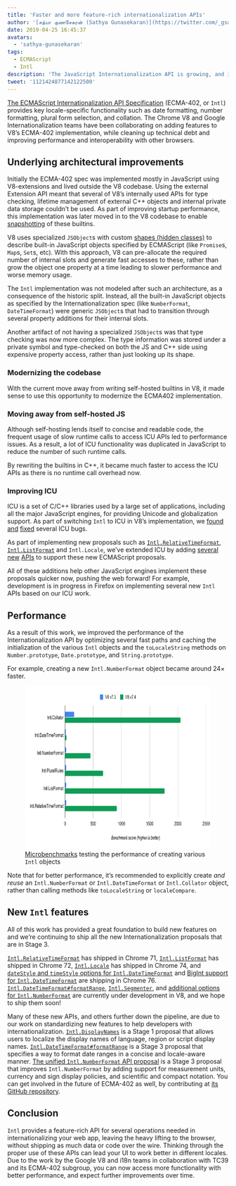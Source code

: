 ```yaml
---
title: 'Faster and more feature-rich internationalization APIs'
author: '[சத்யா குணசேகரன் (Sathya Gunasekaran)](https://twitter.com/_gsathya)'
date: 2019-04-25 16:45:37
avatars:
  - 'sathya-gunasekaran'
tags:
  - ECMAScript
  - Intl
description: 'The JavaScript Internationalization API is growing, and its V8 implementation is getting faster!'
tweet: '1121424877142122500'
---
```

[The ECMAScript Internationalization API Specification](https://tc39.es/ecma402/) (ECMA-402, or `Intl`) provides key locale-specific functionality such as date formatting, number formatting, plural form selection, and collation. The Chrome V8 and Google Internationalization teams have been collaborating on adding features to V8’s ECMA-402 implementation, while cleaning up technical debt and improving performance and interoperability with other browsers.

## Underlying architectural improvements

Initially the ECMA-402 spec was implemented mostly in JavaScript using V8-extensions and lived outside the V8 codebase. Using the external Extension API meant that several of V8’s internally used APIs for type checking, lifetime management of external C++ objects and internal private data storage couldn’t be used. As part of improving startup performance, this implementation was later moved in to the V8 codebase to enable [snapshotting](/blog/custom-startup-snapshots) of these builtins.

V8 uses specialized `JSObject`s with custom [shapes (hidden classes)](https://mathiasbynens.be/notes/shapes-ics) to describe built-in JavaScript objects specified by ECMAScript (like `Promise`s, `Map`s, `Set`s, etc). With this approach, V8 can pre-allocate the required number of internal slots and generate fast accesses to these, rather than grow the object one property at a time leading to slower performance and worse memory usage.

The `Intl` implementation was not modeled after such an architecture, as a consequence of the historic split. Instead, all the built-in JavaScript objects as specified by the Internationalization spec (like `NumberFormat`, `DateTimeFormat`) were generic `JSObject`s that had to transition through several property additions for their internal slots.

Another artifact of not having a specialized `JSObject`s was that type checking was now more complex. The type information was stored under a private symbol and type-checked on both the JS and C++ side using expensive property access, rather than just looking up its shape.

### Modernizing the codebase

With the current move away from writing self-hosted builtins in V8, it made sense to use this opportunity to modernize the ECMA402 implementation.

### Moving away from self-hosted JS

Although self-hosting lends itself to concise and readable code, the frequent usage of slow runtime calls to access ICU APIs led to performance issues. As a result, a lot of ICU functionality was duplicated in JavaScript to reduce the number of such runtime calls.

By rewriting the builtins in C++, it became much faster to access the ICU APIs as there is no runtime call overhead now.

### Improving ICU

ICU is a set of C/C++ libraries used by a large set of applications, including all the major JavaScript engines, for providing Unicode and globalization support. As part of switching `Intl` to ICU in V8’s implementation, we [found](https://unicode-org.atlassian.net/browse/ICU-20140) [and](https://unicode-org.atlassian.net/browse/ICU-9562) [fixed](https://unicode-org.atlassian.net/browse/ICU-20098) several ICU bugs.

As part of implementing new proposals such as [`Intl.RelativeTimeFormat`](/features/intl-relativetimeformat), [`Intl.ListFormat`](/features/intl-listformat) and `Intl.Locale`, we’ve extended ICU by adding [several](https://unicode-org.atlassian.net/browse/ICU-13256) [new](https://unicode-org.atlassian.net/browse/ICU-20121) [APIs](https://unicode-org.atlassian.net/browse/ICU-20342) to support these new ECMAScript proposals.

All of these additions help other JavaScript engines implement these proposals quicker now, pushing the web forward! For example, development is in progress in Firefox on implementing several new `Intl` APIs based on our ICU work.

## Performance

As a result of this work, we improved the performance of the Internationalization API by optimizing several fast paths and caching the initialization of the various `Intl` objects and the `toLocaleString` methods on `Number.prototype`, `Date.prototype`, and `String.prototype`.

For example, creating a new `Intl.NumberFormat` object became around 24× faster.

<figure>
  <img src="/_img/intl/performance.svg" width="713" height="371" alt="" loading="lazy">
  <figcaption><a href=https://cs.chromium.org/chromium/src/v8/test/js-perf-test/Intl/constructor.js>Microbenchmarks</a> testing the performance of creating various <code>Intl</code> objects</figcaption>
</figure>

Note that for better performance, it’s recommended to explicitly create *and reuse* an `Intl.NumberFormat` or `Intl.DateTimeFormat` or `Intl.Collator` object, rather than calling methods like `toLocaleString` or `localeCompare`.

## New `Intl` features

All of this work has provided a great foundation to build new features on and we’re continuing to ship all the new Internationalization proposals that are in Stage 3.

[`Intl.RelativeTimeFormat`](/features/intl-relativetimeformat) has shipped in Chrome 71, [`Intl.ListFormat`](/features/intl-listformat) has shipped in Chrome 72, [`Intl.Locale`](https://developer.mozilla.org/en-US/docs/Web/JavaScript/Reference/Global_Objects/Locale) has shipped in Chrome 74, and [`dateStyle` and `timeStyle` options for `Intl.DateTimeFormat`](https://github.com/tc39/proposal-intl-datetime-style) and [BigInt support for `Intl.DateTimeFormat`](https://github.com/tc39/ecma402/pull/236) are shipping in Chrome 76. [`Intl.DateTimeFormat#formatRange`](https://github.com/tc39/proposal-intl-DateTimeFormat-formatRange), [`Intl.Segmenter`](https://github.com/tc39/proposal-intl-segmenter/), and [additional options for `Intl.NumberFormat`](https://github.com/tc39/proposal-unified-intl-numberformat/) are currently under development in V8, and we hope to ship them soon!

Many of these new APIs, and others further down the pipeline, are due to our work on standardizing new features to help developers with internationalization. [`Intl.DisplayNames`](https://github.com/tc39/proposal-intl-displaynames) is a Stage 1 proposal that allows users to localize the display names of language, region or script display names. [`Intl.DateTimeFormat#formatRange`](https://github.com/fabalbon/proposal-intl-DateTimeFormat-formatRange) is a Stage 3 proposal that specifies a way to format date ranges in a concise and locale-aware manner. [The unified `Intl.NumberFormat` API proposal](https://github.com/tc39/proposal-unified-intl-numberformat) is a Stage 3 proposal that improves `Intl.NumberFormat` by adding support for measurement units, currency and sign display policies, and scientific and compact notation. You can get involved in the future of ECMA-402 as well, by contributing at [its GitHub repository](https://github.com/tc39/ecma402).

## Conclusion

`Intl` provides a feature-rich API for several operations needed in internationalizing your web app, leaving the heavy lifting to the browser, without shipping as much data or code over the wire. Thinking through the proper use of these APIs can lead your UI to work better in different locales. Due to the work by the Google V8 and i18n teams in collaboration with TC39 and its ECMA-402 subgroup, you can now access more functionality with better performance, and expect further improvements over time.
